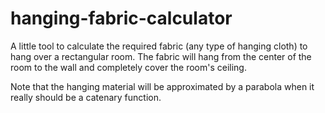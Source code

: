 hanging-fabric-calculator
=========================

A little tool to calculate the required fabric (any type of hanging cloth) to hang 
over a rectangular room. The fabric will hang from the center of the room to the 
wall and completely cover the room's ceiling.

Note that the hanging material will be approximated by a parabola when it really 
should be a catenary function.
